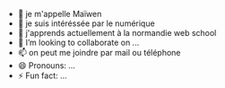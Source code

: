 - 👋 je m'appelle Maïwen
- 👀 je suis intéréssée par le numérique 
- 🌱 j'apprends actuellement à la normandie web school
- 💞️ I’m looking to collaborate on ...
- 📫 on peut me joindre par mail ou téléphone
- 😄 Pronouns: ...
- ⚡ Fun fact: ...

<!---
maiwen-vasseur-nws/maiwen-vasseur-nws is a ✨ special ✨ repository because its `README.md` (this file) appears on your GitHub profile.
You can click the Preview link to take a look at your changes.
--->
